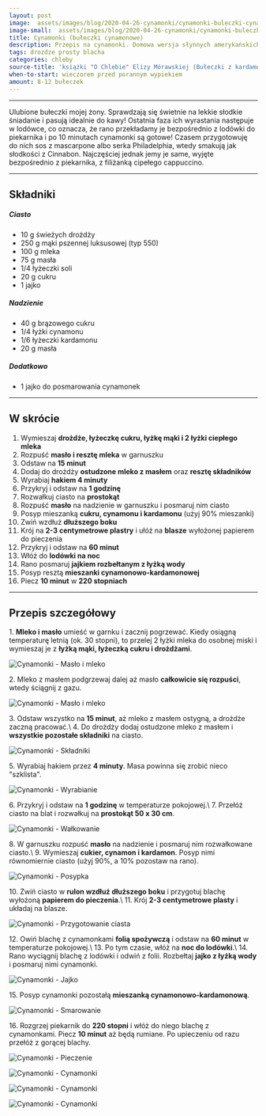 ```yaml
---
layout: post
image:  assets/images/blog/2020-04-26-cynamonki/cynamonki-buleczki-cynamonowe.jpg
image-small:  assets/images/blog/2020-04-26-cynamonki/cynamonki-buleczki-cynamonowe-small.jpg
title: Cynamonki (bułeczki cynamonowe)
description: Przepis na cynamonki. Domowa wersja słynnych amerykańskich Cinnamon rolls. Obok nich nie można przejść obojętnie, słodkie i mięsiste, z dużą ilością cynamonu.
tags: drozdze prosty blacha
categories: chleby
source-title: 'książki "O Chlebie" Elizy Mórawskiej (Bułeczki z kardamonem i cynamonem)'
when-to-start: wieczorem przed porannym wypiekiem
amount: 8-12 bułeczek
---
```


-----

Ulubione bułeczki mojej żony. Sprawdzają się świetnie na lekkie słodkie śniadanie i pasują idealnie do kawy! Ostatnia faza ich wyrastania następuje w lodówce, co oznacza, że rano przekładamy je bezpośrednio z lodówki do piekarnika i po 10 minutach cynamonki są gotowe! Czasem przygotowuję do nich sos z mascarpone albo serka Philadelphia, wtedy smakują jak słodkości z Cinnabon. Najczęściej jednak jemy je same, wyjęte bezpośrednio z piekarnika, z filiżanką cipełego cappuccino.

-----

## Składniki

##### Ciasto

* 10 g świeżych drożdży
* 250 g mąki pszennej luksusowej (typ 550)
* 100 g mleka
* 75 g masła
* 1/4 łyżeczki soli
* 20 g cukru
* 1 jajko

##### Nadzienie

* 40 g brązowego cukru
* 1/4 łyżki cynamonu
* 1/6 łyżeczki kardamonu
* 20 g masła

##### Dodatkowo

* 1 jajko do posmarowania cynamonek

-----

## W skrócie

1. Wymieszaj **drożdże, łyżeczkę cukru, łyżkę mąki i 2 łyżki ciepłego mleka**
2. Rozpuść **masło i resztę mleka** w garnuszku
3. Odstaw na **15 minut**
4. Dodaj do drożdży **ostudzone mleko z masłem** oraz **resztę składników**
5. Wyrabiaj **hakiem 4 minuty**
6. Przykryj i odstaw na **1 godzinę**
7. Rozwałkuj ciasto na **prostokąt**
8. Rozpuść **masło** na nadzienie w garnuszku i posmaruj nim ciasto
9. Posyp mieszanką **cukru, cynamonu i kardamonu** (użyj 90% mieszanki)
10. Zwiń wzdłuż **dłuższego boku**
11. Krój na **2-3 centymetrowe plastry** i ułóż na **blasze** wyłożonej papierem do pieczenia
12. Przykryj i odstaw na **60 minut**
13. Włóż do **lodówki na noc**
14. Rano posmaruj **jajkiem rozbełtanym z łyżką wody**
15. Posyp resztą **mieszanki cynamonowo-kardamonowej**
16. Piecz **10 minut** w **220 stopniach**

-----

## Przepis szczegółowy

1\. **Mleko i masło** umieść w garnku i zacznij pogrzewać. Kiedy osiągną temperaturę letnią (ok. 30 stopni), to przelej 2 łyżki mleka do osobnej miski i wymieszaj je z **łyżką mąki, łyżeczką cukru i drożdżami**.

![Cynamonki - Masło i mleko](/assets/images/blog/2020-04-26-cynamonki/cynamonki-buleczki-cynamonowe-drozdze.jpg)

2\. Mleko z masłem podgrzewaj dalej aż masło **całkowicie się rozpuści**, wtedy ściągnij z gazu.

![Cynamonki - Masło i mleko](/assets/images/blog/2020-04-26-cynamonki/cynamonki-buleczki-cynamonowe-maslo.jpg)

3\. Odstaw wszystko na **15 minut**, aż mleko z masłem ostygną, a drożdże zaczną pracować.\\
4\. Do drożdży dodaj ostudzone mleko z masłem i **wszystkie pozostałe składniki** na ciasto.

![Cynamonki - Składniki](/assets/images/blog/2020-04-26-cynamonki/cynamonki-buleczki-cynamonowe-skladniki.jpg)

5\. Wyrabiaj hakiem przez **4 minuty**. Masa powinna się zrobić nieco "szklista".

![Cynamonki - Wyrabianie](/assets/images/blog/2020-04-26-cynamonki/cynamonki-buleczki-cynamonowe-wyrabianie.jpg)

6\. Przykryj i odstaw na **1 godzinę** w temperaturze pokojowej.\\
7\. Przełóż ciasto na blat i rozwałkuj na **prostokąt 50 x 30 cm**.

![Cynamonki - Wałkowanie](/assets/images/blog/2020-04-26-cynamonki/cynamonki-buleczki-cynamonowe-walkowanie.jpg)

8\. W garnuszku rozpuść **masło** na nadzienie i posmaruj nim rozwałkowane ciasto.\\
9\. Wymieszaj **cukier, cynamon i kardamon**. Posyp nimi równomiernie ciasto (użyj 90%, a 10% pozostaw na rano).

![Cynamonki - Posypka](/assets/images/blog/2020-04-26-cynamonki/cynamonki-buleczki-cynamonowe-posypka.jpg)

10\. Zwiń ciasto w **rulon wzdłuż dłuższego boku** i przygotuj blachę wyłożoną **papierem do pieczenia**.\\
11\. Krój **2-3 centymetrowe plasty** i układaj na blasze.

![Cynamonki - Przygotowanie ciasta](/assets/images/blog/2020-04-26-cynamonki/cynamonki-buleczki-cynamonowe-przygotowanie-ciasta.jpg)

12\. Owiń blachę z cynamonkami **folią spożywczą** i odstaw na **60 minut** w temperaturze pokojowej.\\
13\. Po tym czasie, włóż na **noc do lodówki**.\\
14\. Rano wyciągnij blachę z lodówki i odwiń z folii. Rozbełtaj **jajko z łyżką wody** i posmaruj nimi cynamonki.

![Cynamonki - Jajko](/assets/images/blog/2020-04-26-cynamonki/cynamonki-buleczki-cynamonowe-jajko.jpg)

15\. Posyp cynamonki pozostałą **mieszanką cynamonowo-kardamonową**.

![Cynamonki - Smarowanie](/assets/images/blog/2020-04-26-cynamonki/cynamonki-buleczki-cynamonowe-smarowanie.jpg)

16\. Rozgrzej piekarnik do **220 stopni** i włóż do niego blachę z cynamonkami. Piecz **10 minut** aż będą rumiane. Po upieczeniu od razu przełóż z gorącej blachy.

![Cynamonki - Pieczenie](/assets/images/blog/2020-04-26-cynamonki/cynamonki-buleczki-cynamonowe-pieczenie.jpg)

![Cynamonki - Cynamonki](/assets/images/blog/2020-04-26-cynamonki/cynamonki-buleczki-cynamonowe-koniec.jpg)

![Cynamonki - Cynamonki](/assets/images/blog/2020-04-26-cynamonki/cynamonki-buleczki-cynamonowe-koniec-drugi.jpg)

![Cynamonki - Cynamonki](/assets/images/blog/2020-04-26-cynamonki/cynamonki-buleczki-cynamonowe-koniec-trzeci.jpg)
